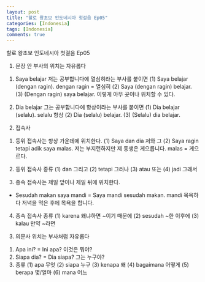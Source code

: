 ```yaml
---
layout: post
title: "할로 왕초보 인도네시아 첫걸음 Ep05"
categories: [Indonesia]
tags: [Indonesia]
comments: true
---
```


할로 왕초보 인도네시아 첫걸음 Ep05

1. 문장 안 부사의 위치는 자유롭다 

1) Saya belajar 저는 공부합니다에 열심히라는 부사를 붙이면 
(1) Saya belajar (dengan ragin). dengan ragin = 열심히
(2) Saya (dengan ragin) belajar. 
(3) (Dengan ragin) saya belajar. 이렇게 아무 곳이나 위치할 수 있다. 

2) Dia belajar 그는 공부합니다에 항상이라는 부사를 붙이면 
(1) Dia belajar (selalu). selalu 항상 
(2) Dia (selalu) belajar. 
(3) (Selalu) dia belajar.

2. 접속사 

1) 등위 접속사는 항상 가운데에 위치한다. 
(1) Saya dan dia 저와 그 
(2) Saya ragin tetapi adik saya malas. 저는 부지런하지만 제 동생은 게으릅니다. malas = 게으르다. 

2) 등위 접속사 종류 
(1) dan 그리고 
(2) tetapi 그러나 
(3) atau 또는 
(4) jadi 그래서 

3) 종속 접속사는 제일 앞이나 제일 뒤에 위치한다. 
- Sesudah makan saya mandi = Saya mandi sesudah makan. mandi 목욕하다 저녁을 먹은 후에 목욕을 합니다. 

4) 종속 접속사 종류 
(1) karena 왜냐하면 ~이기 때문에
(2) sesudah ~한 이후에 
(3) kalau 만약 ~라면

3. 의문사 위치는 부사처럼 자유롭다 
1) Apa ini? = Ini apa? 이것은 뭐야? 
2) Siapa dia? = Dia siapa? 그는 누구야? 
3) 종류 
(1) apa 무엇
(2) siapa 누구 
(3) kenapa 왜 
(4) bagaimana 어떻게 
(5) berapa 몇/얼마 
(6) mana 어느 
